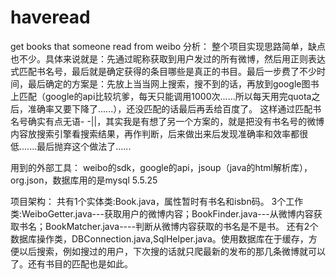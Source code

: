 haveread
========

get books that someone read from weibo
分析：
    整个项目实现思路简单，缺点也不少。具体来说就是：先通过昵称获取到用户发过的所有微博，然后用正则表达式匹配书名号，最后就是确定获得的条目哪些是真正的书目。最后一步费了不少时间，最后确定的方案是：先放上当当网上搜索，搜不到的话，再放到google图书上匹配（google的api比较坑爹，每天只能调用1000次......所以每天用完quota之后，准确率又要下降了......），还没匹配的话最后再丢给百度了。
    这样通过匹配书名号确实有点无语- -||，其实我是有想了另一个方案的，就是把没有书名号的微博内容放搜索引擎看搜索结果，再作判断，后来做出来后发现准确率和效率都很低.......最后抛弃这个做法了......

用到的外部工具：
    weibo的sdk，google的api，jsoup（java的html解析库），org.json，数据库用的是mysql 5.5.25

项目架构：
    共有1个实体类:Book.java，属性暂时有书名和isbn码。
    3个工作类:WeiboGetter.java---获取用户的微博内容；BookFinder.java---从微博内容获取书名；BookMatcher.java----判断从微博内容获取的书名是不是书。
    还有2个数据库操作类，DBConnection.java,SqlHelper.java。使用数据库在于缓存，方便以后搜索，例如搜过的用户，下次搜的话就只爬最新的发布的那几条微博就可以了。还有书目的匹配也是如此。
